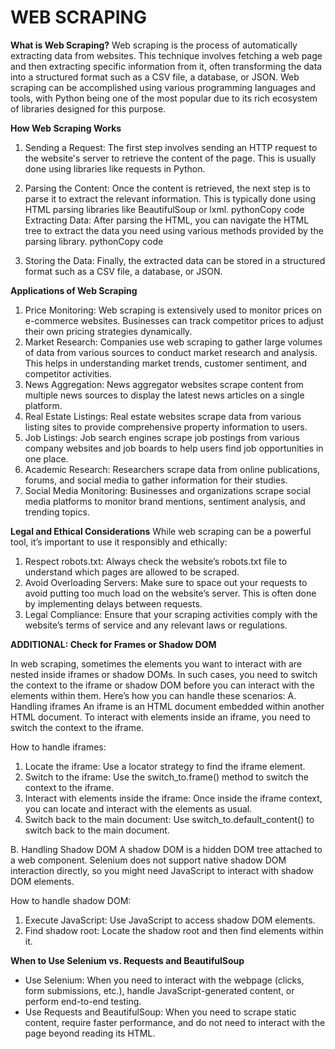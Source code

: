 # WEB SCRAPING
**What is Web Scraping?**
Web scraping is the process of automatically extracting data from websites. This technique involves fetching a web page and then extracting specific information from it, often transforming the data into a structured format such as a CSV file, a database, or JSON. Web scraping can be accomplished using various programming languages and tools, with Python being one of the most popular due to its rich ecosystem of libraries designed for this purpose.

**How Web Scraping Works**
1. Sending a Request: The first step involves sending an HTTP request to the website's server to retrieve the content of the page. This is usually done using libraries like requests in Python.

2. Parsing the Content: Once the content is retrieved, the next step is to parse it to extract the relevant information. This is typically done using HTML parsing libraries like BeautifulSoup or lxml. pythonCopy code  Extracting Data: After parsing the HTML, you can navigate the HTML tree to extract the data you need using various methods provided by the parsing library. pythonCopy code  
3. Storing the Data: Finally, the extracted data can be stored in a structured format such as a CSV file, a database, or JSON.  

**Applications of Web Scraping**
1. Price Monitoring: Web scraping is extensively used to monitor prices on e-commerce websites. Businesses can track competitor prices to adjust their own pricing strategies dynamically.
2. Market Research: Companies use web scraping to gather large volumes of data from various sources to conduct market research and analysis. This helps in understanding market trends, customer sentiment, and competitor activities.
3. News Aggregation: News aggregator websites scrape content from multiple news sources to display the latest news articles on a single platform.
4. Real Estate Listings: Real estate websites scrape data from various listing sites to provide comprehensive property information to users.
5. Job Listings: Job search engines scrape job postings from various company websites and job boards to help users find job opportunities in one place.
6. Academic Research: Researchers scrape data from online publications, forums, and social media to gather information for their studies.
7. Social Media Monitoring: Businesses and organizations scrape social media platforms to monitor brand mentions, sentiment analysis, and trending topics.

**Legal and Ethical Considerations**
While web scraping can be a powerful tool, it’s important to use it responsibly and ethically:
1. Respect robots.txt: Always check the website’s robots.txt file to understand which pages are allowed to be scraped.
2. Avoid Overloading Servers: Make sure to space out your requests to avoid putting too much load on the website’s server. This is often done by implementing delays between requests.
3. Legal Compliance: Ensure that your scraping activities comply with the website’s terms of service and any relevant laws or regulations.


**ADDITIONAL: Check for Frames or Shadow DOM**

In web scraping, sometimes the elements you want to interact with are nested inside iframes or shadow DOMs. In such cases, you need to switch the context to the iframe or shadow DOM before you can interact with the elements within them. Here’s how you can handle these scenarios:
A. Handling iframes
An iframe is an HTML document embedded within another HTML document. To interact with elements inside an iframe, you need to switch the context to the iframe.

How to handle iframes:
1. Locate the iframe: Use a locator strategy to find the iframe element.
2. Switch to the iframe: Use the switch_to.frame() method to switch the context to the iframe.
3. Interact with elements inside the iframe: Once inside the iframe context, you can locate and interact with the elements as usual.
4. Switch back to the main document: Use switch_to.default_content() to switch back to the main document.


B. Handling Shadow DOM
A shadow DOM is a hidden DOM tree attached to a web component. Selenium does not support native shadow DOM interaction directly, so you might need JavaScript to interact with shadow DOM elements.

How to handle shadow DOM:
1. Execute JavaScript: Use JavaScript to access shadow DOM elements.
2. Find shadow root: Locate the shadow root and then find elements within it.


**When to Use Selenium vs. Requests and BeautifulSoup**

* Use Selenium: When you need to interact with the webpage (clicks, form submissions, etc.), handle JavaScript-generated content, or perform end-to-end testing.
* Use Requests and BeautifulSoup: When you need to scrape static content, require faster performance, and do not need to interact with the page beyond reading its HTML.
